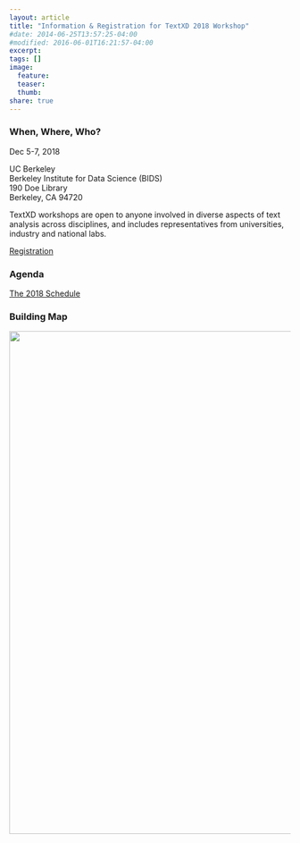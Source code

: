 ```yaml
---
layout: article
title: "Information & Registration for TextXD 2018 Workshop"
#date: 2014-06-25T13:57:25-04:00
#modified: 2016-06-01T16:21:57-04:00
excerpt:
tags: []
image:
  feature:
  teaser:
  thumb:
share: true
---
```


### When, Where, Who?

Dec 5-7, 2018<br />

UC Berkeley <br />
Berkeley Institute for Data Science (BIDS) <br />
190 Doe Library <br />
Berkeley, CA 94720 <br />

TextXD workshops are open to anyone involved in diverse aspects of text analysis across disciplines, and includes representatives from universities, industry and national labs.

<a href="http://bit.ly/textxd-2018-rsvp" class="btn"> Registration </a>

### Agenda
<a href="{{ site.url }}/programs/textxd2018" class=".btn-inverse"> The 2018 Schedule </a>

### Building Map
<img src="{{ site.baseurl }}/images/doe-floorplan.jpg" style="width: 900px;"/>
